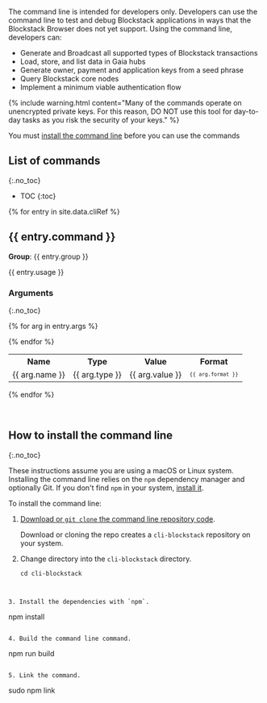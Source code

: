 
The command line is intended for developers only. Developers can use the command
line to test and debug Blockstack applications in ways that the Blockstack
Browser does not yet support. Using the command line, developers can:

* Generate and Broadcast all supported types of Blockstack transactions
* Load, store, and list data in Gaia hubs
* Generate owner, payment and application keys from a seed phrase
* Query Blockstack core nodes
* Implement a minimum viable authentication flow

{% include warning.html content="Many of the commands operate on unencrypted
private keys. For this reason, DO NOT use this tool for day-to-day tasks as you
risk the security of your keys." %}

You must <a href="#installCommandLine">install the command line</a> before you
can use the commands

## List of commands
{:.no_toc}

* TOC
{:toc}


{% for entry in site.data.cliRef %}
## {{ entry.command }}

**Group**: {{ entry.group }}

{{ entry.usage }}

### Arguments
{:.no_toc}

<table class="uk-table uk-table-small uk-table-striped">
<tr>
  <th>Name</th>
  <th>Type</th>
  <th>Value</th>
  <th>Format</th>
</tr>
  {% for arg in entry.args %}
<tr>
<td class="uk-text-bold">{{ arg.name }}</td>
<td>{{ arg.type }}</td>
<td>{{ arg.value }}</td>
<td><code style="font-size:10px">{{ arg.format }}</code></td>
</tr>

  {% endfor %}
</table>

{% endfor %}

<p><a name="installCommandLine">&nbsp;</a></p>

##  How to install the command line
{:.no_toc}

These instructions assume you are using a macOS or Linux system. Installing the
command line relies on the `npm` dependency manager and optionally Git. If you
don't find `npm` in your system, <a href="https://www.npmjs.com/get-npm"
target="\_blank">install it</a>.

To install the command line:

1. <a href="https://github.com/blockstack/cli-blockstack" target="\_blank">Download or `git clone` the command line repository code</a>.  

   Download or cloning the repo creates a `cli-blockstack` repository on your system.

2. Change directory into the `cli-blockstack` directory.

   ```
   cd cli-blockstack
  ```


3. Install the dependencies with `npm`.

   ```
   npm install
   ```

4. Build the command line command.

   ```
   npm run build
   ```

5. Link the command.

   ```
   sudo npm link
   ```

